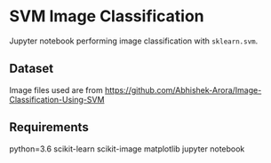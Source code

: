 # SVM Image Classification

Jupyter notebook performing image classification with `sklearn.svm`.

## Dataset

Image files used are from  https://github.com/Abhishek-Arora/Image-Classification-Using-SVM

## Requirements

python=3.6
scikit-learn
scikit-image
matplotlib
jupyter notebook
